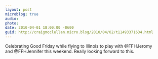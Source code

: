 ```yaml
---
layout: post
microblog: true
audio: 
photo: 
date: 2010-04-01 18:00:00 -0600
guid: http://craigmcclellan.micro.blog/2010/04/02/t11493371634.html
---
```

Celebrating Good Friday while flying to Illinois to play with @FFHJeromy and @FFHJennifer this weekend. Really looking forward to this.
